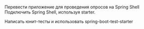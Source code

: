 Перевести приложение для проведения опросов на Spring Shell
Подключить Spring Shell, используя starter.

Написать юнит-тесты и использовать spring-boot-test-starter